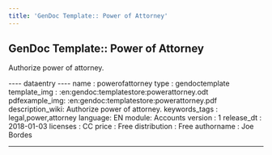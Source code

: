 ```yaml
---
title: 'GenDoc Template:: Power of Attorney'
---
```


GenDoc Template:: Power of Attorney
-----------------------------------

Authorize power of attorney.

---- dataentry ---- name : powerofattorney type : gendoctemplate
template\_img : :en:gendoc:templatestore:powerattorney.odt
pdfexample\_img: :en:gendoc:templatestore:powerattorney.pdf
description\_wiki: Authorize power of attorney. keywords\_tags :
legal,power,attorney language: EN module: Accounts version : 1
release\_dt : 2018-01-03 licenses : CC price : Free distribution : Free
authorname : Joe Bordes

------------------------------------------------------------------------

  
